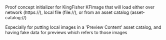 Proof concept initializer for KingFisher KFImage that will load either over network (https://), local file (file://), or from an asset catalog (asset-catalog://)

Especially for putting local images in a 'Preview Content' asset catalog, and having fake data for previews which refers to those images
